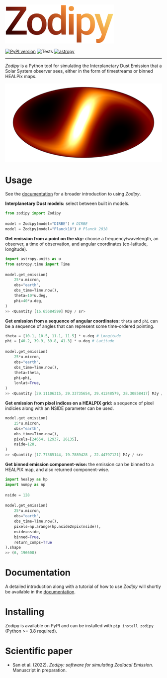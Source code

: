
<img src="imgs/zodipy_logo.png" width="350">

[![PyPI version](https://badge.fury.io/py/zodipy.svg)](https://badge.fury.io/py/zodipy)
![Tests](https://github.com/MetinSa/zodipy/actions/workflows/tests.yml/badge.svg)
[![astropy](http://img.shields.io/badge/powered%20by-AstroPy-orange.svg?style=flat)](http://www.astropy.org/)


---


*Zodipy* is a Python tool for simulating the Interplanetary Dust Emission that a Solar System observer sees, either in the form of timestreams or binned HEALPix maps.

![plot](imgs/zodipy_map.png)


# Usage
See the [documentation](https://zodipy.readthedocs.io/en/latest/) for a broader introduction to using *Zodipy*.

**Interplanetary Dust models:** select between built in models.
```python
from zodipy import Zodipy

model = Zodipy(model="DIRBE") # DIRBE
model = Zodipy(model="Planck18") # Planck 2018
```

**Get emission from a point on the sky:** choose a frequency/wavelength, an observer, a time of observation, and angular coordinates (co-latitude, longitude).
```python
import astropy.units as u
from astropy.time import Time

model.get_emission(
    25*u.micron,
    obs="earth",
    obs_time=Time.now(),
    theta=10*u.deg,
    phi=40*u.deg,
)
>> <Quantity [16.65684599] MJy / sr>
```

**Get emission from a sequence of angular coordinates:** `theta` and `phi` can be a sequence of angles that can represent some time-ordered pointing.
```python
theta = [10.1, 10.5, 11.1, 11.5] * u.deg # Longitude
phi = [40.2, 39.9, 39.8, 41.3] * u.deg # Latitude

model.get_emission(
    25*u.micron,
    obs="earth",
    obs_time=Time.now(),
    theta=theta,
    phi=phi,
    lonlat=True,
)
>> <Quantity [29.11106315, 29.33735654, 29.41248579, 28.30858417] MJy / sr>
```


**Get emission from pixel indices on a HEALPIX grid:** a sequence of pixel indicies along with an NSIDE parameter can be used.
```python
model.get_emission(
    25*u.micron,
    obs="earth",
    obs_time=Time.now(),
    pixels=[24654, 12937, 26135],
    nside=128,
)
>> <Quantity [17.77385144, 19.7889428 , 22.44797121] MJy / sr>
```

**Get binned emission component-wise:** the emission can be binned to a HEALPIX map, and also returned component-wise.
```python
import healpy as hp
import numpy as np

nside = 128

model.get_emission(
    25*u.micron,
    obs="earth",
    obs_time=Time.now(),
    pixels=np.arange(hp.nside2npix(nside)),
    nside=nside,
    binned=True,
    return_comps=True
).shape
>> (6, 196608)
```

# Documentation
A detailed introduction along with a tutorial of how to use *Zodipy* will shortly be available in the [documentation](https://zodipy.readthedocs.io/en/latest/).
# Installing
Zodipy is available on PyPI and can be installed with ``pip install zodipy`` (Python >= 3.8 required).

# Scientific paper
- San et al. (2022). *Zodipy: software for simulating Zodiacal Emission.* Manuscript in preparation.


<!-- *Zodipy* defaults to using the interplanetary dust model developed by the DIRBE team, and the `de432s` JPL ephemeris (10 MB file downloaded and cached first time `Zodipy` is initialized). The ephemeris is used to compute the position of the relevant Solar System bodies through the `astropy.coordinates.solar_system_ephemeris` api.  -->
